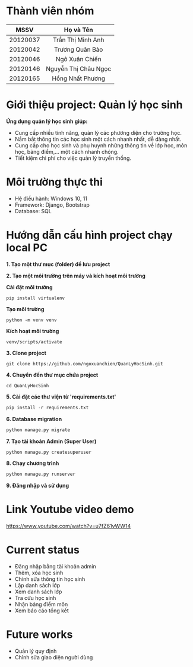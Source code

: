 # Thành viên nhóm

|   MSSV   |      Họ và Tên       |
| :------: | :------------------: |
| 20120037 |  Trần Thị Minh Anh   |
| 20120042 |   Trương Quân Bảo    |
| 20120046 |    Ngô Xuân Chiến    |
| 20120146 | Nguyễn Thị Châu Ngọc |
| 20120165 |   Hồng Nhất Phương   |

# Giới thiệu project: Quản lý học sinh

**Ứng dụng quản lý học sinh giúp:**

- Cung cấp nhiều tính năng, quản lý các phương diện cho trường học.
- Nắm bắt thông tin các học sinh một cách nhanh nhất, dễ dàng nhất.
- Cung cấp cho học sinh và phụ huynh những thông tin về lớp học, môn học, bảng điểm,… một cách nhanh chóng.
- Tiết kiệm chi phí cho việc quản lý truyền thống.

# Môi trường thực thi

- Hệ điều hành: Windows 10, 11
- Framework: Django, Bootstrap
- Database: SQL

# Hướng dẫn cấu hình project chạy local PC

**1. Tạo một thư mục (folder) để lưu project**

**2. Tạo một môi trường trên máy và kích hoạt môi trường**

**Cài đặt môi trường**

```
pip install virtualenv
```

**Tạo môi trường**

```
python -m venv venv
```

**Kích hoạt môi trường**

```
venv/scripts/activate
```

**3. Clone project**

```
git clone https://github.com/ngoxuanchien/QuanLyHocSinh.git
```

**4. Chuyển đến thư mục chứa project**

```
cd QuanLyHocSinh
```

**5. Cài đặt các thư viện từ 'requirements.txt'**

```python
pip install -r requirements.txt
```

**6. Database migration**

```python
python manage.py migrate
```

**7. Tạo tài khoản Admin (Super User)**

```python
python manage.py createsuperuser
```

**8. Chạy chương trình**

```python
python manage.py runserver
```

**9. Đăng nhập và sử dụng**

# Link Youtube video demo

https://www.youtube.com/watch?v=u7fZ61vWW14

# Current status

- Đăng nhập bằng tài khoản admin
- Thêm, xóa học sinh
- Chỉnh sửa thông tin học sinh
- Lập danh sách lớp
- Xem danh sách lớp
- Tra cứu học sinh
- Nhận bảng điểm môn
- Xem báo cáo tổng kết

# Future works

- Quản lý quy định
- Chỉnh sửa giao diện người dùng
